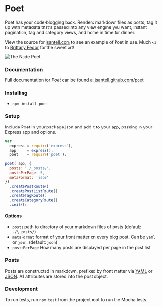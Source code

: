 Poet
======

Poet has your code-blogging back. Renders markdown files as posts, tag it up with metadata that's passed into any view engine you want, instant pagination, tag and category views, and home in time for dinner.

View the source for [jsantell.com](https://github.com/jsantell/jsantell.com) to see an example of Poet in use. Much `<3` to [Brittany Fedor](http://bfedor.com/) for the sweet art!

![The Node Poet](https://raw.github.com/jsantell/poet/gh-pages/img/poet.png)

### Documentation

Full documentation for *Poet* can be found at [jsantell.github.com/poet](https://github.com/jsantell/poet)

### Installing

* `npm install poet`

### Setup

Include Poet in your package.json and add it to your app, passing in your Express app and options.
```javascript
var
  express = require('express'),
  app     = express(),
  poet    = require('poet');

poet( app, {
  posts: './_posts/',
  postsPerPage: 5,
  metaFormat: 'json'
})
  .createPostRoute()
  .createPostListRoute()
  .createTagRoute()
  .createCategoryRoute()
  .init();
```

#### Options

* `posts` path to directory of your markdown files of posts (default: `./\_posts/`)
* `metaFormat` format of your front matter on every blog post. Can be `yaml` or `json`. (default: `json`)
* `postsPerPage` How many posts are displayed per page in the post list

### Posts

Posts are constructed in markdown, prefixed by front matter via [YAML](https://github.com/mojombo/jekyll/wiki/YAML-Front-Matter) or [JSON](https://github.com/jsantell/node-json-front-matter). All attributes are stored into the post object.

### Development

To run tests, run `npm test` from the project root to run the Mocha tests.
